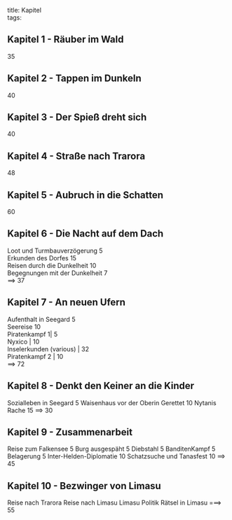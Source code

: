 title: Kapitel  
tags:   
## Kapitel 1 - Räuber im Wald
35
## Kapitel 2 - Tappen im Dunkeln
40
## Kapitel 3 - Der Spieß dreht sich
40
## Kapitel 4 - Straße nach Trarora
48
## Kapitel 5 - Aubruch in die Schatten
60 
## Kapitel 6 - Die Nacht auf dem Dach
Loot und Turmbauverzögerung 5  
Erkunden des Dorfes 15  
Reisen durch die Dunkelheit 10  
Begegnungen mit der Dunkelheit 7  
==> 37
## Kapitel 7 - An neuen Ufern
Aufenthalt in Seegard 5  
Seereise 10  
Piratenkampf 1| 5  
Nyxico | 10  
Inselerkunden (various) | 32  
Piratenkampf 2 | 10  
==> 72
## Kapitel 8 - Denkt den Keiner an die Kinder
Sozialleben in Seegard 5
Waisenhaus vor der Oberin Gerettet 10
Nytanis Rache 15
==> 30
## Kapitel 9 - Zusammenarbeit
Reise zum Falkensee 5
Burg ausgespäht 5
Diebstahl 5
BanditenKampf 5
Belagerung 5
Inter-Helden-Diplomatie 10
Schatzsuche und Tanasfest 10
==> 45
## Kapitel 10 - Bezwinger von Limasu
Reise nach Trarora
Reise nach Limasu
Limasu Politik
Rätsel in Limasu
===> 55